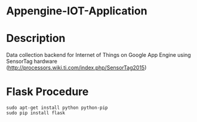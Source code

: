 Appengine-IOT-Application
=============================

# Description

Data collection backend for Internet of Things on Google App Engine using SensorTag hardware (http://processors.wiki.ti.com/index.php/SensorTag2015)

# Flask Procedure

    sudo apt-get install python python-pip
    sudo pip install flask
